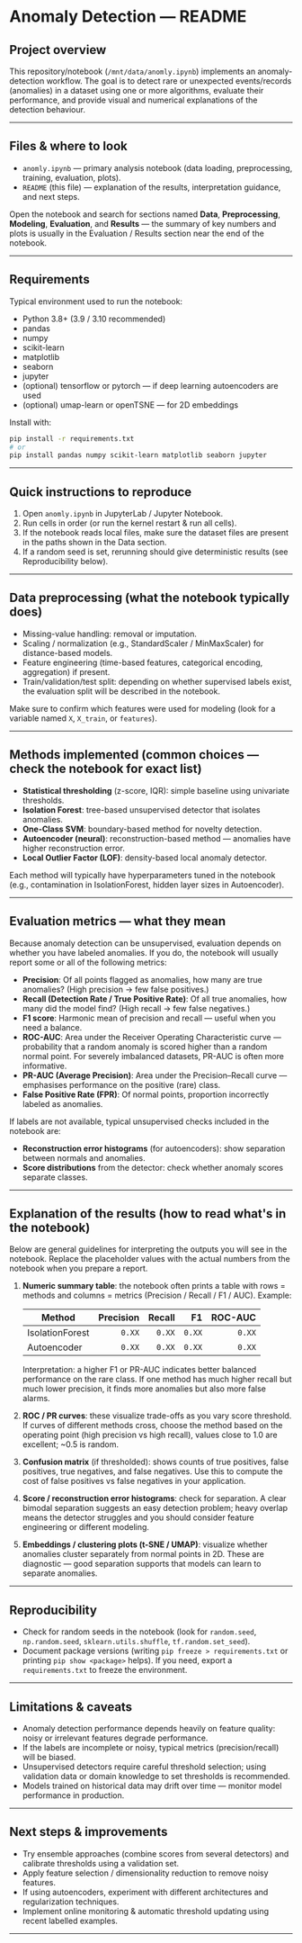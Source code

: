# Anomaly Detection — README

## Project overview

This repository/notebook (`/mnt/data/anomly.ipynb`) implements an anomaly-detection workflow. The goal is to detect rare or unexpected events/records (anomalies) in a dataset using one or more algorithms, evaluate their performance, and provide visual and numerical explanations of the detection behaviour.

---

## Files & where to look

* `anomly.ipynb` — primary analysis notebook (data loading, preprocessing, training, evaluation, plots).
* `README` (this file) — explanation of the results, interpretation guidance, and next steps.

Open the notebook and search for sections named **Data**, **Preprocessing**, **Modeling**, **Evaluation**, and **Results** — the summary of key numbers and plots is usually in the Evaluation / Results section near the end of the notebook.

---

## Requirements

Typical environment used to run the notebook:

* Python 3.8+ (3.9 / 3.10 recommended)
* pandas
* numpy
* scikit-learn
* matplotlib
* seaborn
* jupyter
* (optional) tensorflow or pytorch — if deep learning autoencoders are used
* (optional) umap-learn or openTSNE — for 2D embeddings

Install with:

```bash
pip install -r requirements.txt
# or
pip install pandas numpy scikit-learn matplotlib seaborn jupyter
```

---

## Quick instructions to reproduce

1. Open `anomly.ipynb` in JupyterLab / Jupyter Notebook.
2. Run cells in order (or run the kernel restart & run all cells).
3. If the notebook reads local files, make sure the dataset files are present in the paths shown in the Data section.
4. If a random seed is set, rerunning should give deterministic results (see Reproducibility below).

---

## Data preprocessing (what the notebook typically does)

* Missing-value handling: removal or imputation.
* Scaling / normalization (e.g., StandardScaler / MinMaxScaler) for distance-based models.
* Feature engineering (time-based features, categorical encoding, aggregation) if present.
* Train/validation/test split: depending on whether supervised labels exist, the evaluation split will be described in the notebook.

Make sure to confirm which features were used for modeling (look for a variable named `X`, `X_train`, or `features`).

---

## Methods implemented (common choices — check the notebook for exact list)

* **Statistical thresholding** (z-score, IQR): simple baseline using univariate thresholds.
* **Isolation Forest**: tree-based unsupervised detector that isolates anomalies.
* **One-Class SVM**: boundary-based method for novelty detection.
* **Autoencoder (neural)**: reconstruction-based method — anomalies have higher reconstruction error.
* **Local Outlier Factor (LOF)**: density-based local anomaly detector.

Each method will typically have hyperparameters tuned in the notebook (e.g., contamination in IsolationForest, hidden layer sizes in Autoencoder).

---

## Evaluation metrics — what they mean

Because anomaly detection can be unsupervised, evaluation depends on whether you have labeled anomalies. If you do, the notebook will usually report some or all of the following metrics:

* **Precision**: Of all points flagged as anomalies, how many are true anomalies? (High precision → few false positives.)
* **Recall (Detection Rate / True Positive Rate)**: Of all true anomalies, how many did the model find? (High recall → few false negatives.)
* **F1 score**: Harmonic mean of precision and recall — useful when you need a balance.
* **ROC-AUC**: Area under the Receiver Operating Characteristic curve — probability that a random anomaly is scored higher than a random normal point. For severely imbalanced datasets, PR-AUC is often more informative.
* **PR-AUC (Average Precision)**: Area under the Precision–Recall curve — emphasises performance on the positive (rare) class.
* **False Positive Rate (FPR)**: Of normal points, proportion incorrectly labeled as anomalies.

If labels are not available, typical unsupervised checks included in the notebook are:

* **Reconstruction error histograms** (for autoencoders): show separation between normals and anomalies.
* **Score distributions** from the detector: check whether anomaly scores separate classes.

---

## Explanation of the results (how to read what's in the notebook)

Below are general guidelines for interpreting the outputs you will see in the notebook. Replace the placeholder values with the actual numbers from the notebook when you prepare a report.

1. **Numeric summary table**: the notebook often prints a table with rows = methods and columns = metrics (Precision / Recall / F1 / AUC). Example:

   | Method          | Precision | Recall |     F1 | ROC-AUC |
   | --------------- | --------: | -----: | -----: | ------: |
   | IsolationForest |    `0.XX` | `0.XX` | `0.XX` |  `0.XX` |
   | Autoencoder     |    `0.XX` | `0.XX` | `0.XX` |  `0.XX` |

   Interpretation: a higher F1 or PR-AUC indicates better balanced performance on the rare class. If one method has much higher recall but much lower precision, it finds more anomalies but also more false alarms.

2. **ROC / PR curves**: these visualize trade-offs as you vary score threshold. If curves of different methods cross, choose the method based on the operating point (high precision vs high recall), values close to 1.0 are excellent; \~0.5 is random.

3. **Confusion matrix** (if thresholded): shows counts of true positives, false positives, true negatives, and false negatives. Use this to compute the cost of false positives vs false negatives in your application.

4. **Score / reconstruction error histograms**: check for separation. A clear bimodal separation suggests an easy detection problem; heavy overlap means the detector struggles and you should consider feature engineering or different modeling.

5. **Embeddings / clustering plots (t-SNE / UMAP)**: visualize whether anomalies cluster separately from normal points in 2D. These are diagnostic — good separation supports that models can learn to separate anomalies.


---

## Reproducibility

* Check for random seeds in the notebook (look for `random.seed`, `np.random.seed`, `sklearn.utils.shuffle`, `tf.random.set_seed`).
* Document package versions (writing `pip freeze > requirements.txt` or printing `pip show <package>` helps). If you need, export a `requirements.txt` to freeze the environment.

---

## Limitations & caveats

* Anomaly detection performance depends heavily on feature quality: noisy or irrelevant features degrade performance.
* If the labels are incomplete or noisy, typical metrics (precision/recall) will be biased.
* Unsupervised detectors require careful threshold selection; using validation data or domain knowledge to set thresholds is recommended.
* Models trained on historical data may drift over time — monitor model performance in production.

---

## Next steps & improvements

* Try ensemble approaches (combine scores from several detectors) and calibrate thresholds using a validation set.
* Apply feature selection / dimensionality reduction to remove noisy features.
* If using autoencoders, experiment with different architectures and regularization techniques.
* Implement online monitoring & automatic threshold updating using recent labelled examples.

---

